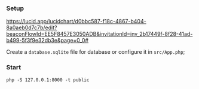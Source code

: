 ### Setup

https://lucid.app/lucidchart/d0bbc587-f18c-4867-b404-8a0aeb0d7c7b/edit?beaconFlowId=EE5F8457E3050ADB&invitationId=inv_2b17449f-8f28-41ad-b499-5f3f9e32db3e&page=0_0#

Create a `database.sqlite` file for database or configure it in `src/App.php`;

### Start

`php -S 127.0.0.1:8000 -t public`